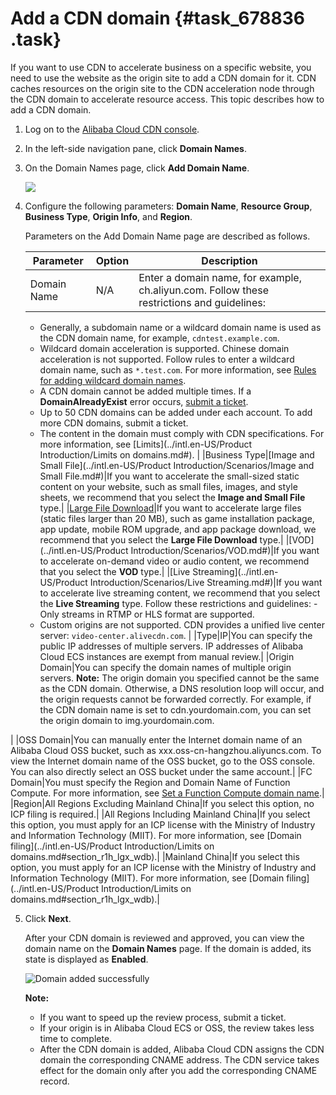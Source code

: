 # Add a CDN domain {#task_678836 .task}

If you want to use CDN to accelerate business on a specific website, you need to use the website as the origin site to add a CDN domain for it. CDN caches resources on the origin site to the CDN acceleration node through the CDN domain to accelerate resource access. This topic describes how to add a CDN domain.

1.  Log on to the [Alibaba Cloud CDN console](https://cdn.console.aliyun.com).
2.  In the left-side navigation pane, click **Domain Names**.
3.  On the Domain Names page, click **Add Domain Name**. 

    ![](http://static-aliyun-doc.oss-cn-hangzhou.aliyuncs.com/assets/img/545079/156535577754968_en-US.png)

4.  Configure the following parameters: **Domain Name**, **Resource Group**, **Business Type**, **Origin Info**, and **Region**. 

    Parameters on the Add Domain Name page are described as follows.

    |Parameter|Option|Description|
    |---------|------|-----------|
    |Domain Name|N/A| Enter a domain name, for example, ch.aliyun.com. Follow these restrictions and guidelines:

    -   Generally, a subdomain name or a wildcard domain name is used as the CDN domain name, for example, `cdntest.example.com`.
    -   Wildcard domain acceleration is supported. Chinese domain acceleration is not supported. Follow rules to enter a wildcard domain name, such as `*.test.com`. For more information, see [Rules for adding wildcard domain names](https://www.alibabacloud.com/help/faq-detail/40182.htm).
    -   A CDN domain cannot be added multiple times. If a **DomainAlreadyExist** error occurs, [submit a ticket](https://workorder-intl.console.aliyun.com/?spm=5176.2020520001.aliyun_topbar.18.dbd44bd3e4f845#/ticket/createIndex).
    -   Up to 50 CDN domains can be added under each account. To add more CDN domains, submit a ticket.
    -   The content in the domain must comply with CDN specifications. For more information, see [Limits](../intl.en-US/Product Introduction/Limits on domains.md#).
 |
    |Business Type|[Image and Small File](../intl.en-US/Product Introduction/Scenarios/Image and Small File.md#)|If you want to accelerate the small-sized static content on your website, such as small files, images, and style sheets, we recommend that you select the **Image and Small File** type.|
    |[Large File Download](../intl.en-US/.md#)|If you want to accelerate large files \(static files larger than 20 MB\), such as game installation package, app update, mobile ROM upgrade, and app package download, we recommend that you select the **Large File Download** type.|
    |[VOD](../intl.en-US/Product Introduction/Scenarios/VOD.md#)|If you want to accelerate on-demand video or audio content, we recommend that you select the **VOD** type.|
    |[Live Streaming](../intl.en-US/Product Introduction/Scenarios/Live Streaming.md#)|If you want to accelerate live streaming content, we recommend that you select the **Live Streaming** type. Follow these restrictions and guidelines:     -   Only streams in RTMP or HLS format are supported.
    -   Custom origins are not supported. CDN provides a unified live center server: `video-center.alivecdn.com`.
 |
    |Type|IP|You can specify the public IP addresses of multiple servers. IP addresses of Alibaba Cloud ECS instances are exempt from manual review.|
    |Origin Domain|You can specify the domain names of multiple origin servers. **Note:** The origin domain you specified cannot be the same as the CDN domain. Otherwise, a DNS resolution loop will occur, and the origin requests cannot be forwarded correctly. For example, if the CDN domain name is set to cdn.yourdomain.com, you can set the origin domain to img.yourdomain.com.

 |
    |OSS Domain|You can manually enter the Internet domain name of an Alibaba Cloud OSS bucket, such as xxx.oss-cn-hangzhou.aliyuncs.com. To view the Internet domain name of the OSS bucket, go to the OSS console. You can also directly select an OSS bucket under the same account.|
    |FC Domain|You must specify the Region and Domain Name of Function Compute. For more information, see [Set a Function Compute domain name](https://www.alibabacloud.com/help/doc-detail/90759.htm).|
    |Region|All Regions Excluding Mainland China|If you select this option, no ICP filing is required.|
    |All Regions Including Mainland China|If you select this option, you must apply for an ICP license with the Ministry of Industry and Information Technology \(MIIT\). For more information, see [Domain filing](../intl.en-US/Product Introduction/Limits on domains.md#section_r1h_lgx_wdb).|
    |Mainland China|If you select this option, you must apply for an ICP license with the Ministry of Industry and Information Technology \(MIIT\). For more information, see [Domain filing](../intl.en-US/Product Introduction/Limits on domains.md#section_r1h_lgx_wdb).|

5.  Click **Next**. 

    After your CDN domain is reviewed and approved, you can view the domain name on the **Domain Names** page. If the domain is added, its state is displayed as **Enabled**.

    ![Domain added successfully](images/52559_en-US.png)

    **Note:** 

    -   If you want to speed up the review process, submit a ticket.
    -   If your origin is in Alibaba Cloud ECS or OSS, the review takes less time to complete.
    -   After the CDN domain is added, Alibaba Cloud CDN assigns the CDN domain the corresponding CNAME address. The CDN service takes effect for the domain only after you add the corresponding CNAME record.

